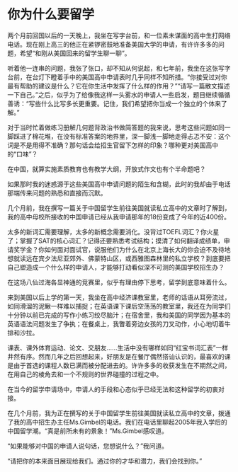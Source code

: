 # 你为什么要留学

两个月前回国以后的一天晚上，我坐在写字台前，和一位素未谋面的高中生打网络电话。现在刚上高三的他正在紧锣密鼓地准备美国大学的申请，有许许多多的问题，希望“和刚从美国回来的留学生聊一聊”。

听着他一连串的问题，我张了张口，却不知从何说起，和七年前，我坐在这张写字台前，在台灯下瞪着手中的美国高中申请表时几乎同样不知所措。“你接受过对你最有帮助的建议是什么？它在你生活中发挥了什么样的作用？”“请写一篇散文描述一下自己。”之后，似乎为了给像我这样一头雾水的申请人一些启发，题目继续循循善诱：“写些什么比写多长更重要。记住，我们希望把你当成一个独立的个体来了解。”

对于当时忙着做练习册解几何题背政治书做简答题的我来说，思考这些问题如同一脚踩进了棉花堆，在没有标准答案的地界里，深一脚浅一脚地走得忐忑不安：这个词是不是用得不准确？那句话会给招生官留下怎样的印象？哪种更对美国高中的“口味”？

在中国，就算实施素质教育也有教学大纲，开放式作文也有个半命题吧？

如果那时我的迷惑源于这些美国高中申请问题的陌生和含糊，此时的我却由于电话那端传来问题的熟悉和直接而沉默。

几个月前，我在撰写一篇关于中国留学生前往美国就读私立高中的文章时了解到，我的高中母校所接收的中国申请已经从我申请那年的18份变成了今年的近400份。

太多的新词汇需要理解，太多的新概念需要消化。没背过TOEFL词汇？你火星了；掌握了SAT的核心词汇？记得还要熟悉考试结构；摸清了如何翻译成绩单，申请奖学金？你如何面对面试官，说服他们为什么在北京上海长大的你会迫不及待地想就读远在宾夕法尼亚郊外、佛蒙特山区，或西雅图森林里的私立学校？到底要把自己塑造成一个什么样的申请人，才能够打动看似深不可测的美国学校招生办？

在这场八仙过海各显神通的竞赛里，似乎有理由停下思考，留学到底意味着什么。

来到美国以后上学的第一天，我坐在高中经济课教室里，老师的话语从耳旁流过，如同滑溜的泥鳅一样难以捕捉；在英语课下课后空荡荡的教室里，我还在为同学们十分钟以前已完成的写作小练习绞尽脑汁；在宿舍里，我和美国的同学因为基本的英语语法问题发生了争执；在餐桌上，我瞥着旁边女孩的刀叉动作，小心地切着牛排和沙拉。

课表、课外体育运动、论文、交朋友……生活中没有哪样如同“红宝书词汇表”一样井然有序。然而几年之后回想起来，好朋友是在餐厅偶然搭讪认识的，最喜欢的课是由于首选的课程人数已满而被分配进去的。许许多多的收获发生在不期然之间，在用自己的棱角去和一个不规则的世界碰撞的过程之中。

在当今的留学申请场中，申请人的手段和心态似乎已经无法和这种留学的初衷对接。

在几个月前，我为正在撰写的关于中国留学生前往美国就读私立高中的文章，拨通了我的高中招生办主任Ms.Gimbel的电话。我们在电话里聊起2005年我入学后的中国留学潮。“真是前所未有的景象！”Ms.Gimbel感叹道。

“如果能够对中国的申请人说句话，您想说什么？”我问道。

“请把你的本来面目展现给我们。通过你的才华和潜力，我们会找到你。”